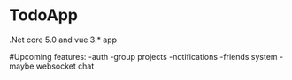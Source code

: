 # TodoApp

.Net core 5.0 and vue 3.* app

#Upcoming features:
 -auth
 -group projects
 -notifications
 -friends system
 -maybe websocket chat
